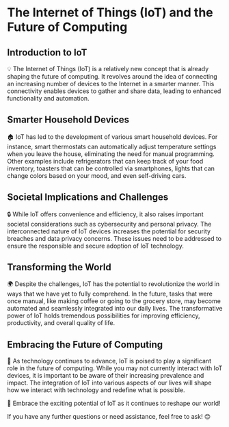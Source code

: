 # The Internet of Things (IoT) and the Future of Computing

## Introduction to IoT
💡 The Internet of Things (IoT) is a relatively new concept that is already shaping the future of computing. It revolves around the idea of connecting an increasing number of devices to the Internet in a smarter manner. This connectivity enables devices to gather and share data, leading to enhanced functionality and automation.

## Smarter Household Devices
🏠 IoT has led to the development of various smart household devices. For instance, smart thermostats can automatically adjust temperature settings when you leave the house, eliminating the need for manual programming. Other examples include refrigerators that can keep track of your food inventory, toasters that can be controlled via smartphones, lights that can change colors based on your mood, and even self-driving cars.

## Societal Implications and Challenges
🔒 While IoT offers convenience and efficiency, it also raises important societal considerations such as cybersecurity and personal privacy. The interconnected nature of IoT devices increases the potential for security breaches and data privacy concerns. These issues need to be addressed to ensure the responsible and secure adoption of IoT technology.

## Transforming the World
🌍 Despite the challenges, IoT has the potential to revolutionize the world in ways that we have yet to fully comprehend. In the future, tasks that were once manual, like making coffee or going to the grocery store, may become automated and seamlessly integrated into our daily lives. The transformative power of IoT holds tremendous possibilities for improving efficiency, productivity, and overall quality of life.

## Embracing the Future of Computing
🚀 As technology continues to advance, IoT is poised to play a significant role in the future of computing. While you may not currently interact with IoT devices, it is important to be aware of their increasing prevalence and impact. The integration of IoT into various aspects of our lives will shape how we interact with technology and redefine what is possible.

🌟 Embrace the exciting potential of IoT as it continues to reshape our world!

If you have any further questions or need assistance, feel free to ask! 😊